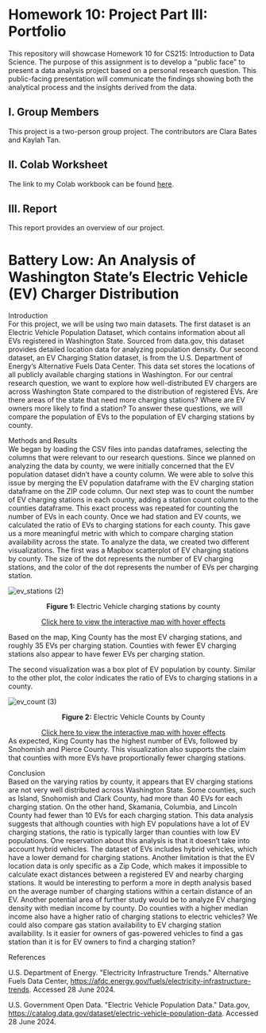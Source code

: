 # Homework 10: Project Part III: Portfolio

This repository will showcase Homework 10 for CS215: Introduction to Data Science. The purpose of this assignment is to develop a "public face" to present a data analysis project based on a personal research question. This public-facing presentation will communicate the findings showing both the analytical process and the insights derived from the data.

## I. Group Members
This project is a two-person group project. The contributors are Clara Bates and Kaylah Tan.

## II. Colab Worksheet
The link to my Colab workbook can be found [here](https://colab.research.google.com/drive/16EMIzERPqem2CVYGsDjUBzvYeUO5rlab#scrollTo=bOSot0bqrTXf).

## III. Report
This report provides an overview of our project.

# Battery Low: An Analysis of Washington State’s Electric Vehicle (EV) Charger Distribution

Introduction
<br>
For this project, we will be using two main datasets. The first dataset is an Electric Vehicle Population Dataset, which contains information about all EVs registered in Washington State. Sourced from data.gov, this dataset provides detailed location data for analyzing population density. Our second dataset, an EV Charging Station dataset, is from the U.S. Department of Energy’s Alternative Fuels Data Center. This data set stores the locations of all publicly available charging stations in Washington. 
	For our central research question, we want to explore how well-distributed EV chargers are across Washington State compared to the distribution of registered EVs. Are there areas of the state that need more charging stations? Where are EV owners more likely to find a station? To answer these questions, we will compare the population of EVs to the population of EV charging stations by county. 

Methods and Results
<br>
We began by loading the CSV files into pandas dataframes, selecting the columns that were relevant to our research questions. Since we planned on analyzing the data by county, we were initially concerned that the EV population dataset didn’t have a county column. We were able to solve this issue by merging the EV population dataframe with the EV charging station dataframe on the ZIP code column. Our next step was to count the number of EV charging stations in each county, adding a station count column to the counties dataframe. This exact process was repeated for counting the number of EVs in each county. Once we had station and EV counts, we calculated the ratio of EVs to charging stations for each county. This gave us a more meaningful metric with which to compare charging station availability across the state. 
	To analyze the data, we created two different visualizations. The first was a Mapbox scatterplot of EV charging stations by county. The size of the dot represents the number of EV charging stations, and the color of the dot represents the number of EVs per charging station.
 
 
![ev_stations (2)](https://github.com/user-attachments/assets/8d2b3349-d6f8-4e27-a015-d7815b7bb59f)
<div style="text-align: center;">
<p><strong>Figure 1:</strong> Electric Vehicle charging stations by county</p>
<a href="https://drive.google.com/file/d/1_hrRyvFF0_IM-UaEidRgYCYerKU_tWmE/view?usp=drive_link" title="https://drive.google.com/file/d/1_hrRyvFF0_IM-UaEidRgYCYerKU_tWmE/view?usp=drive_link">
	Click here to view the interactive map with hover effects
</a>
</div>

Based on the map, King County has the most EV charging stations, and roughly 35 EVs per charging station. Counties with fewer EV charging stations also appear to have fewer EVs per charging station.

The second visualization was a box plot of EV population by county. Similar to the other plot, the color indicates the ratio of EVs to charging stations in a county. 

![ev_count (3)](https://github.com/user-attachments/assets/4493b798-b6c8-4cfa-a05a-fb0c49c9ea0b)
<div style="text-align: center;">
<p><strong>Figure 2:</strong> Electric Vehicle Counts by County</p>
<a href="https://drive.google.com/file/d/1DQJ8uEFV646eM5jk_KbYblHqvynOTq2z/view?usp=drive_link" title="https://drive.google.com/file/d/1DQJ8uEFV646eM5jk_KbYblHqvynOTq2z/view?usp=drive_link">
	Click here to view the interactive map with hover effects
</a>
</div>
As expected, King County has the highest number of EVs, followed by Snohomish and Pierce County. This visualization also supports the claim that counties with more EVs have proportionally fewer charging stations.

Conclusion
<br>
Based on the varying ratios by county, it appears that EV charging stations are not very well distributed across Washington State. Some counties, such as Island, Snohomish and Clark County, had more than 40 EVs for each charging station. On the other hand, Skamania,  Columbia, and Lincoln County had fewer than 10 EVs for each charging station. This data analysis suggests that although counties with high EV populations have a lot of EV charging stations, the ratio is typically larger than counties with low EV populations.
	One reservation about this analysis is that it doesn’t take into account hybrid vehicles. The dataset of EVs includes hybrid vehicles, which have a lower demand for charging stations. Another limitation is that the EV location data is only specific as a Zip Code, which makes it impossible to calculate exact distances between a registered EV and nearby charging stations. It would be interesting to perform a more in depth analysis based on the average number of charging stations within a certain distance of an EV.
Another potential area of further study would be to analyze EV charging density with median income by county. Do counties with a higher median income also have a higher ratio of charging stations to electric vehicles? We could also compare gas station availability to EV charging station availability. Is it easier for owners of gas-powered vehicles to find a gas station than it is for EV owners to find a charging station?

References

U.S. Department of Energy. "Electricity Infrastructure Trends." Alternative Fuels Data Center,
https://afdc.energy.gov/fuels/electricity-infrastructure-trends. Accessed 28 June 2024.

U.S. Government Open Data. "Electric Vehicle Population Data." Data.gov,
https://catalog.data.gov/dataset/electric-vehicle-population-data. Accessed 28 June 2024.

